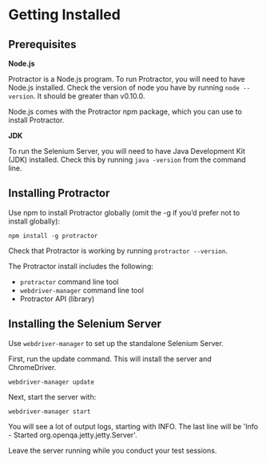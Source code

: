 Getting Installed
=================

Prerequisites
-------------

**Node.js**

Protractor is a Node.js program. To run Protractor, you will need to have Node.js installed. Check the version of node you have by running `node --version`. It should be greater than v0.10.0. 

Node.js comes with the Protractor npm package, which you can use to install Protractor.

**JDK**

To run the Selenium Server, you will need to have Java Development Kit (JDK) installed.  Check this by running `java -version` from the command line.

Installing Protractor
---------------------

Use npm to install Protractor globally (omit the -g if you’d prefer not to install globally):

    npm install -g protractor

Check that Protractor is working by running `protractor --version`.

The Protractor install includes the following:
 - `protractor` command line tool
 - `webdriver-manager` command line tool
 - Protractor API (library)

Installing the Selenium Server
------------------------------
Use `webdriver-manager` to set up the standalone Selenium Server. 

First, run the update command. This will install the server and ChromeDriver.

    webdriver-manager update

Next, start the server with:

    webdriver-manager start

You will see a lot of output logs, starting with INFO. The last line will be 'Info - Started org.openqa.jetty.jetty.Server'. 

Leave the server running while you conduct your test sessions.

